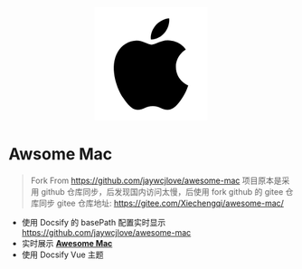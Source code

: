 <div align=center>
<img src="./docs/logo.jpg">
</div>

# Awsome Mac

> Fork From https://github.com/jaywcjlove/awesome-mac
> 项目原本是采用 github 仓库同步，后发现国内访问太慢，后使用 fork github 的 gitee 仓库同步
> gitee 仓库地址: https://gitee.com/Xiechengqi/awesome-mac/

* 使用 Docsify 的 basePath 配置实时显示 https://github.com/jaywcjlove/awesome-mac
* 实时展示 **[Awesome Mac](https://wangchujiang.com/awesome-mac/)**
* 使用 Docsify Vue 主题

